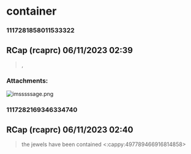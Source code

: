 # container
### 1117281858011533322
## RCap (rcaprc) 06/11/2023 02:39 

> ,
### Attachments: 
![imsssssage.png](https://yuzudiscordbackup.s3.us-west-2.amazonaws.com/files-media/1117281858011533322_imsssssage.png)

### 1117282169346334740
## RCap (rcaprc) 06/11/2023 02:40 

> the jewels have been contained <:cappy:497789466916814858>

